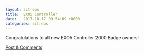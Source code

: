 ```yaml
---
layout: sitreps
title:  EXO5 Controller
date:   2017-10-17 09:54:09 +0800
categories: sitreps
---
```

Congratulations to all new EXO5 Controller 2000 Badge owners!

[Post & Comments](https://plus.google.com/116761512662872422063/posts/hJSCvvSnTe2)
